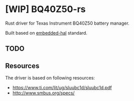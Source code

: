# [WIP] BQ40Z50-rs

Rust driver for Texas Instrument BQ40Z50 battery manager.

Built based on [embedded-hal](https://docs.rs/embedded-hal/) standard.

## TODO

## Resources

The driver is based on following resources:

- https://www.ti.com/lit/ug/sluubc1d/sluubc1d.pdf
- http://www.smbus.org/specs/